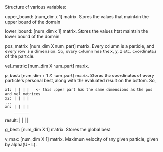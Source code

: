 Structure of various variables:

upper_bound:
[num_dim x 1] matrix.  Stores the values that maintain the upper bound of the domain

lower_bound:
[num_dim x 1] matrix.  Stores the values htat maintain the lower bound of the domain

pos_matrix:
[num_dim X num_part] matrix.  Every column is a particle, and every row is a dimension.  So, every column has the x, y, z etc. coordinates of the particle.


vel_matrix:
[num_dim X num_part] matrix.  

p_best:
[num_dim + 1 X num_part] matrix.  Stores the coordinates of every particle's personal best, along with the evaluated result on the bottom. So,

    x1: | | | |   <- this upper part has the same dimensions as the pos and vel matrices
    x2: | | | |
    ... 
    xn: | | | |
        _______
result: | | | |

g_best:
[num_dim X 1] matrix.  Stores the global best

v_max:
[num_dim X 1] matrix.  Maximum velocity of any given particle, given by alpha(U - L).